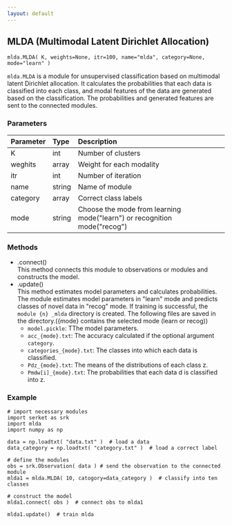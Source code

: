 ```yaml
---
layout: default
---
```

## MLDA (Multimodal Latent Dirichlet Allocation)

```
mlda.MLDA( K, weights=None, itr=100, name="mlda", category=None, mode="learn" )
```

`mlda.MLDA` is a module for unsupervised classification based on multimodal latent Dirichlet allocation.
It calculates the probabilities that each data is classified into each class, and modal features of the data are generated based on the classification. 
The probabilities and generated features are sent to the connected modules.


### Parameters

| Parameter | Type | Description |
|:----------|:-----|:------------|
| K         | int | Number of clusters |
| weghits   | array | Weight for each modality |
| itr       | int | Number of iteration |
| name      | string | Name of module |
| category  | array | Correct class labels |
| mode      | string | Choose the mode from learning mode("learn") or recognition mode("recog") |


### Methods

- .connect()  
This method connects this module to observations or modules and constructs the model.
- .update()  
This method estimates model parameters and calculates probabilities.
The module estimates model parameters in "learn" mode and predicts classes of novel data in "recog" mode.
If training is successful, the `module {n} _mlda` directory is created.
The following files are saved in the directory.({mode} contains the selected mode (learn or recog))
    - `model.pickle`: TThe model parameters.
    - `acc_{mode}.txt`: The accuracy calculated if the optional argument `category`.
    - `categories_{mode}.txt`: The classes into which each data is classified.
    - `Pdz_{mode}.txt`: The means of the distributions of each class z.
    - `Pmdw[i]_{mode}.txt`: The probabilities that each data d is classified into z.   


### Example

```
# import necessary modules
import serket as srk
import mlda
import numpy as np

data = np.loadtxt( "data.txt" )  # load a data
data_category = np.loadtxt( "category.txt" )  # load a correct label

# define the modules
obs = srk.Observation( data ) # send the observation to the connected module
mlda1 = mlda.MLDA( 10, catogory=data_category )  # classify into ten classes

# construct the model
mlda1.connect( obs )  # connect obs to mlda1

mlda1.update()  # train mlda
```
